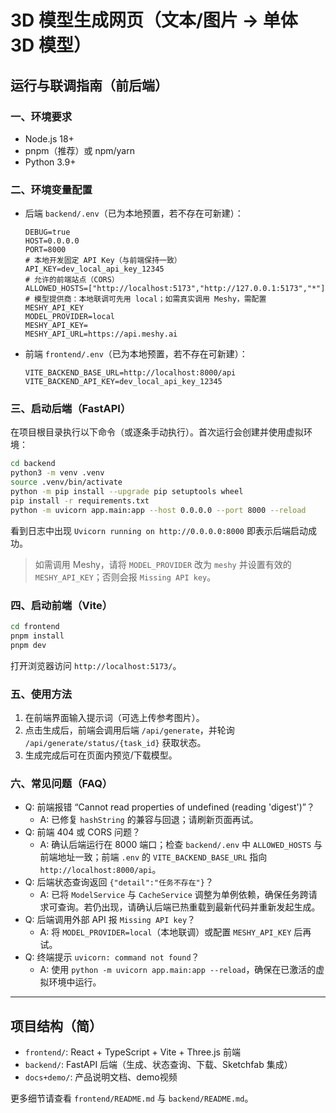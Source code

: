 # 3D 模型生成网页（文本/图片 → 单体 3D 模型）

## 运行与联调指南（前后端）

### 一、环境要求
- Node.js 18+
- pnpm（推荐）或 npm/yarn
- Python 3.9+

### 二、环境变量配置

- 后端 `backend/.env`（已为本地预置，若不存在可新建）：
  ```env
  DEBUG=true
  HOST=0.0.0.0
  PORT=8000
  # 本地开发固定 API Key（与前端保持一致）
  API_KEY=dev_local_api_key_12345
  # 允许的前端站点（CORS）
  ALLOWED_HOSTS=["http://localhost:5173","http://127.0.0.1:5173","*"]
  # 模型提供商：本地联调可先用 local；如需真实调用 Meshy，需配置 MESHY_API_KEY
  MODEL_PROVIDER=local
  MESHY_API_KEY=
  MESHY_API_URL=https://api.meshy.ai
  ```

- 前端 `frontend/.env`（已为本地预置，若不存在可新建）：
  ```env
  VITE_BACKEND_BASE_URL=http://localhost:8000/api
  VITE_BACKEND_API_KEY=dev_local_api_key_12345
  ```

### 三、启动后端（FastAPI）

在项目根目录执行以下命令（或逐条手动执行）。首次运行会创建并使用虚拟环境：
```bash
cd backend
python3 -m venv .venv
source .venv/bin/activate
python -m pip install --upgrade pip setuptools wheel
pip install -r requirements.txt
python -m uvicorn app.main:app --host 0.0.0.0 --port 8000 --reload
```
看到日志中出现 `Uvicorn running on http://0.0.0.0:8000` 即表示后端启动成功。

> 如需调用 Meshy，请将 `MODEL_PROVIDER` 改为 `meshy` 并设置有效的 `MESHY_API_KEY`；否则会报 `Missing API key`。

### 四、启动前端（Vite）

```bash
cd frontend
pnpm install
pnpm dev
```
打开浏览器访问 `http://localhost:5173/`。

### 五、使用方法
1. 在前端界面输入提示词（可选上传参考图片）。
2. 点击生成后，前端会调用后端 `/api/generate`，并轮询 `/api/generate/status/{task_id}` 获取状态。
3. 生成完成后可在页面内预览/下载模型。

### 六、常见问题（FAQ）
- Q: 前端报错 “Cannot read properties of undefined (reading 'digest')”？
  - A: 已修复 `hashString` 的兼容与回退；请刷新页面再试。
- Q: 前端 404 或 CORS 问题？
  - A: 确认后端运行在 8000 端口；检查 `backend/.env` 中 `ALLOWED_HOSTS` 与前端地址一致；前端 `.env` 的 `VITE_BACKEND_BASE_URL` 指向 `http://localhost:8000/api`。
- Q: 后端状态查询返回 `{"detail":"任务不存在"}`？
  - A: 已将 `ModelService` 与 `CacheService` 调整为单例依赖，确保任务跨请求可查询。若仍出现，请确认后端已热重载到最新代码并重新发起生成。
- Q: 后端调用外部 API 报 `Missing API key`？
  - A: 将 `MODEL_PROVIDER=local`（本地联调）或配置 `MESHY_API_KEY` 后再试。
- Q: 终端提示 `uvicorn: command not found`？
  - A: 使用 `python -m uvicorn app.main:app --reload`，确保在已激活的虚拟环境中运行。

---

## 项目结构（简）

- `frontend/`: React + TypeScript + Vite + Three.js 前端
- `backend/`: FastAPI 后端（生成、状态查询、下载、Sketchfab 集成）
- `docs+demo/`: 产品说明文档、demo视频

更多细节请查看 `frontend/README.md` 与 `backend/README.md`。
